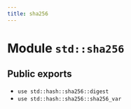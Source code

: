 ```yaml
---
title: sha256
---
```


# Module `std::sha256`

## Public exports

 - `use std::hash::sha256::digest`
 - `use std::hash::sha256::sha256_var`
